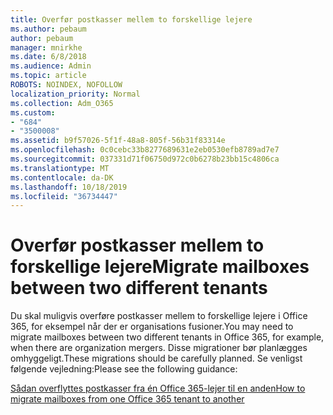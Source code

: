 ```yaml
---
title: Overfør postkasser mellem to forskellige lejere
ms.author: pebaum
author: pebaum
manager: mnirkhe
ms.date: 6/8/2018
ms.audience: Admin
ms.topic: article
ROBOTS: NOINDEX, NOFOLLOW
localization_priority: Normal
ms.collection: Adm_O365
ms.custom:
- "684"
- "3500008"
ms.assetid: b9f57026-5f1f-48a8-805f-56b31f83314e
ms.openlocfilehash: 0c0cebc33b8277689631e2eb0530efb8789ad7e7
ms.sourcegitcommit: 037331d71f06750d972c0b6278b23bb15c4806ca
ms.translationtype: MT
ms.contentlocale: da-DK
ms.lasthandoff: 10/18/2019
ms.locfileid: "36734447"
---
```

# <a name="migrate-mailboxes-between-two-different-tenants"></a><span data-ttu-id="5773d-102">Overfør postkasser mellem to forskellige lejere</span><span class="sxs-lookup"><span data-stu-id="5773d-102">Migrate mailboxes between two different tenants</span></span>

<span data-ttu-id="5773d-103">Du skal muligvis overføre postkasser mellem to forskellige lejere i Office 365, for eksempel når der er organisations fusioner.</span><span class="sxs-lookup"><span data-stu-id="5773d-103">You may need to migrate mailboxes between two different tenants in Office 365, for example, when there are organization mergers.</span></span> <span data-ttu-id="5773d-104">Disse migrationer bør planlægges omhyggeligt.</span><span class="sxs-lookup"><span data-stu-id="5773d-104">These migrations should be carefully planned.</span></span> <span data-ttu-id="5773d-105">Se venligst følgende vejledning:</span><span class="sxs-lookup"><span data-stu-id="5773d-105">Please see the following guidance:</span></span>
  
[<span data-ttu-id="5773d-106">Sådan overflyttes postkasser fra én Office 365-lejer til en anden</span><span class="sxs-lookup"><span data-stu-id="5773d-106">How to migrate mailboxes from one Office 365 tenant to another</span></span>](https://docs.microsoft.com/Exchange/mailbox-migration/migrate-mailboxes-across-tenants)
  